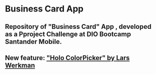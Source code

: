 # Business Card App

## Repository of "Business Card" App , developed as a Pproject Challenge at DIO Bootcamp Santander Mobile. 

## New feature: ["Holo ColorPicker" by Lars Werkman](https://github.com/LarsWerkman/HoloColorPicker)
